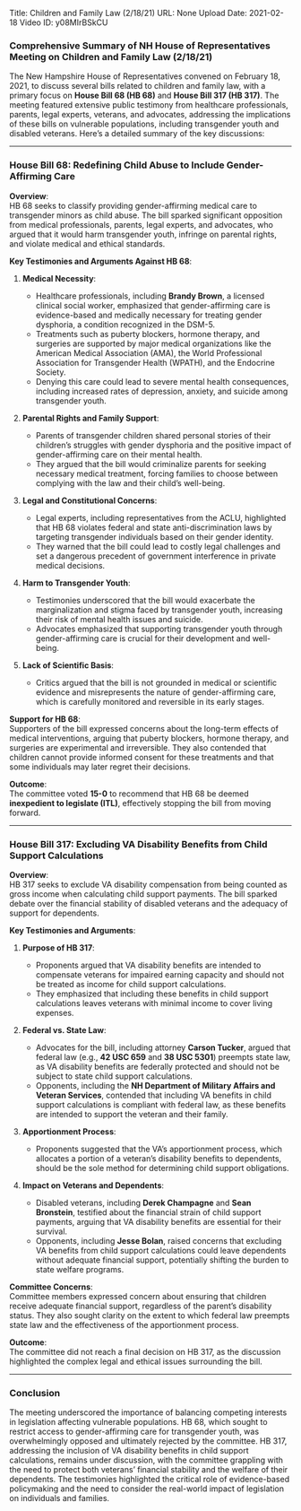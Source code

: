 Title: Children and Family Law (2/18/21)
URL: None
Upload Date: 2021-02-18
Video ID: y08MIrBSkCU

### Comprehensive Summary of NH House of Representatives Meeting on Children and Family Law (2/18/21)

The New Hampshire House of Representatives convened on February 18, 2021, to discuss several bills related to children and family law, with a primary focus on **House Bill 68 (HB 68)** and **House Bill 317 (HB 317)**. The meeting featured extensive public testimony from healthcare professionals, parents, legal experts, veterans, and advocates, addressing the implications of these bills on vulnerable populations, including transgender youth and disabled veterans. Here’s a detailed summary of the key discussions:

---

### **House Bill 68: Redefining Child Abuse to Include Gender-Affirming Care**

**Overview**:  
HB 68 seeks to classify providing gender-affirming medical care to transgender minors as child abuse. The bill sparked significant opposition from medical professionals, parents, legal experts, and advocates, who argued that it would harm transgender youth, infringe on parental rights, and violate medical and ethical standards.

**Key Testimonies and Arguments Against HB 68**:
1. **Medical Necessity**:  
   - Healthcare professionals, including **Brandy Brown**, a licensed clinical social worker, emphasized that gender-affirming care is evidence-based and medically necessary for treating gender dysphoria, a condition recognized in the DSM-5.  
   - Treatments such as puberty blockers, hormone therapy, and surgeries are supported by major medical organizations like the American Medical Association (AMA), the World Professional Association for Transgender Health (WPATH), and the Endocrine Society.  
   - Denying this care could lead to severe mental health consequences, including increased rates of depression, anxiety, and suicide among transgender youth.

2. **Parental Rights and Family Support**:  
   - Parents of transgender children shared personal stories of their children’s struggles with gender dysphoria and the positive impact of gender-affirming care on their mental health.  
   - They argued that the bill would criminalize parents for seeking necessary medical treatment, forcing families to choose between complying with the law and their child’s well-being.

3. **Legal and Constitutional Concerns**:  
   - Legal experts, including representatives from the ACLU, highlighted that HB 68 violates federal and state anti-discrimination laws by targeting transgender individuals based on their gender identity.  
   - They warned that the bill could lead to costly legal challenges and set a dangerous precedent of government interference in private medical decisions.

4. **Harm to Transgender Youth**:  
   - Testimonies underscored that the bill would exacerbate the marginalization and stigma faced by transgender youth, increasing their risk of mental health issues and suicide.  
   - Advocates emphasized that supporting transgender youth through gender-affirming care is crucial for their development and well-being.

5. **Lack of Scientific Basis**:  
   - Critics argued that the bill is not grounded in medical or scientific evidence and misrepresents the nature of gender-affirming care, which is carefully monitored and reversible in its early stages.

**Support for HB 68**:  
Supporters of the bill expressed concerns about the long-term effects of medical interventions, arguing that puberty blockers, hormone therapy, and surgeries are experimental and irreversible. They also contended that children cannot provide informed consent for these treatments and that some individuals may later regret their decisions.

**Outcome**:  
The committee voted **15-0** to recommend that HB 68 be deemed **inexpedient to legislate (ITL)**, effectively stopping the bill from moving forward.

---

### **House Bill 317: Excluding VA Disability Benefits from Child Support Calculations**

**Overview**:  
HB 317 seeks to exclude VA disability compensation from being counted as gross income when calculating child support payments. The bill sparked debate over the financial stability of disabled veterans and the adequacy of support for dependents.

**Key Testimonies and Arguments**:
1. **Purpose of HB 317**:  
   - Proponents argued that VA disability benefits are intended to compensate veterans for impaired earning capacity and should not be treated as income for child support calculations.  
   - They emphasized that including these benefits in child support calculations leaves veterans with minimal income to cover living expenses.

2. **Federal vs. State Law**:  
   - Advocates for the bill, including attorney **Carson Tucker**, argued that federal law (e.g., **42 USC 659** and **38 USC 5301**) preempts state law, as VA disability benefits are federally protected and should not be subject to state child support calculations.  
   - Opponents, including the **NH Department of Military Affairs and Veteran Services**, contended that including VA benefits in child support calculations is compliant with federal law, as these benefits are intended to support the veteran and their family.

3. **Apportionment Process**:  
   - Proponents suggested that the VA’s apportionment process, which allocates a portion of a veteran’s disability benefits to dependents, should be the sole method for determining child support obligations.

4. **Impact on Veterans and Dependents**:  
   - Disabled veterans, including **Derek Champagne** and **Sean Bronstein**, testified about the financial strain of child support payments, arguing that VA disability benefits are essential for their survival.  
   - Opponents, including **Jesse Bolan**, raised concerns that excluding VA benefits from child support calculations could leave dependents without adequate financial support, potentially shifting the burden to state welfare programs.

**Committee Concerns**:  
Committee members expressed concern about ensuring that children receive adequate financial support, regardless of the parent’s disability status. They also sought clarity on the extent to which federal law preempts state law and the effectiveness of the apportionment process.

**Outcome**:  
The committee did not reach a final decision on HB 317, as the discussion highlighted the complex legal and ethical issues surrounding the bill.

---

### **Conclusion**

The meeting underscored the importance of balancing competing interests in legislation affecting vulnerable populations. HB 68, which sought to restrict access to gender-affirming care for transgender youth, was overwhelmingly opposed and ultimately rejected by the committee. HB 317, addressing the inclusion of VA disability benefits in child support calculations, remains under discussion, with the committee grappling with the need to protect both veterans’ financial stability and the welfare of their dependents. The testimonies highlighted the critical role of evidence-based policymaking and the need to consider the real-world impact of legislation on individuals and families.